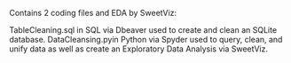 Contains 2 coding files and EDA by SweetViz:

TableCleaning.sql in SQL via Dbeaver used to create and clean an SQLite database.
DataCleansing.pyin Python via Spyder used to query, clean, and unify data as well as create an Exploratory Data Analysis via SweetViz.
